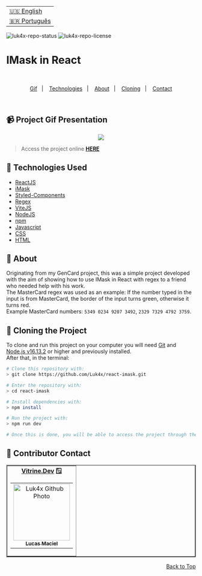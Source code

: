 <table align="right">
  <tr>
    <td>
      <a href="readme-en.md">🇺🇸 English</a>
    </td>
  </tr>
  <tr>
    <td>
      <a href="README.md">🇧🇷 Português</a>
    </td>
  </tr>
</table>

![luk4x-repo-status](https://img.shields.io/badge/Status-Finished-lightgrey?style=for-the-badge&logo=headspace&logoColor=green&color=lightgrey)
![luk4x-repo-license](https://img.shields.io/github/license/Luk4x/react-imask?style=for-the-badge&logo=unlicense&logoColor=lightgrey)
# IMask in React

<br>
<p align="center">
  <a href="#-project-gif-presentation">Gif</a>&nbsp;&nbsp;&nbsp;|&nbsp;&nbsp;&nbsp;
  <a href="#-technologies-used">Technologies</a>&nbsp;&nbsp;&nbsp;|&nbsp;&nbsp;&nbsp;
  <a href="#-about">About</a>&nbsp;&nbsp;&nbsp;|&nbsp;&nbsp;&nbsp;
  <a href="#-cloning-the-project">Cloning</a>&nbsp;&nbsp;&nbsp;|&nbsp;&nbsp;&nbsp;
  <a href="#-contributor-contact">Contact</a>
</p>
<br>

## 📹 Project Gif Presentation
<div align="center">
  <img src="https://user-images.githubusercontent.com/86276393/206425046-6cf7122d-f5e4-40fd-82f3-df27fea62cfc.gif" />
</div>

> Access the project online **[HERE](https://luk4x-react-imask.netlify.app/)**

## 🚀 Technologies Used

- [ReactJS](https://pt-br.reactjs.org)
- [iMask](https://imask.js.org)
- [Styled-Components](https://styled-components.com)
- [Regex](https://developer.mozilla.org/en-US/docs/Web/JavaScript/Guide/Regular_Expressions)
- [ViteJS](https://vitejs.dev/)
- [NodeJS](https://nodejs.org)
- [npm](https://www.npmjs.com/)
- [Javascript](https://developer.mozilla.org/en-US/docs/Web/JavaScript)
- [CSS](https://developer.mozilla.org/en-US/docs/Web/CSS)
- [HTML](https://developer.mozilla.org/en-US/docs/Web/HTML)

## 📝 About

Originating from my GenCard project, this was a simple project developed with the aim of showing how to use IMask in React with regex to a friend who needed help with his work.<br>
The MasterCard regex was used as an example: If the number typed in the input is from MasterCard, the border of the input turns green, otherwise it turns red.<br>
Example MasterCard numbers: `5349 0234 9207 3492`, `2329 7329 4792 3759`.

## 📖 Cloning the Project

To clone and run this project on your computer you will need [Git](https://git-scm.com/) and [Node.js v16.13.2](https://nodejs.org/en/) or higher and previously installed.<br>
After that, in the terminal:

```bash
# Clone this repository with:
> git clone https://github.com/Luk4x/react-imask.git

# Enter the repository with:
> cd react-imask

# Install dependencies with:
> npm install

# Run the project with:
> npm run dev

# Once this is done, you will be able to access the project through the link that will appear in the terminal! (something like http://localhost:3000/ or http://127.0.0.1:5173/)
```

## 🤝 Contributor Contact

<table border="2">
  <tr>
    <td align="center">
      <b><a href="https://cursos.alura.com.br/vitrinedev/lucasmacielf">Vitrine.Dev</a> 🪟</b>
      <table>
        <tr>
          <td align="center">
            <a href="https://github.com/Luk4x">
              <img src="https://avatars.githubusercontent.com/Luk4x" width="150px;" alt="Luk4x Github Photo"/>
            </a>
            <br>
            <a href="https://www.linkedin.com/in/lucasmacielf/">
              <sub>
                <b>Lucas Maciel</b>
              </sub>
            </a>
          </td>
        </tr>
      </table>
  </td>
</tr>
</table>

<p align="right">
  <a href="#imask-in-react">Back to Top</a>
</p>
